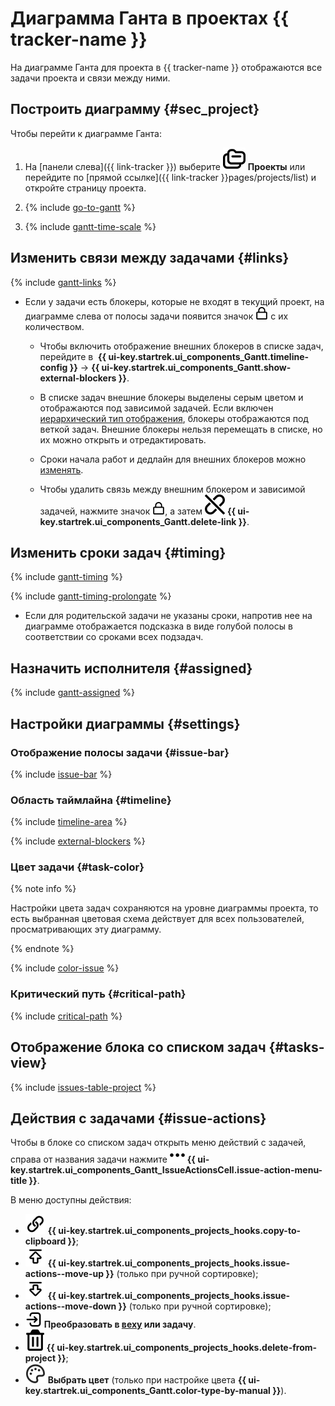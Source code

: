 # Диаграмма Ганта в проектах {{ tracker-name }}

На диаграмме Ганта для проекта в {{ tracker-name }} отображаются все задачи проекта и связи между ними.

## Построить диаграмму {#sec_project}

Чтобы перейти к диаграмме Ганта:

1. На [панели слева]({{ link-tracker }}) выберите ![](../../_assets/tracker/svg/project.svg)&nbsp;**Проекты** или перейдите по [прямой ссылке]({{ link-tracker }}pages/projects/list) и откройте страницу проекта.

1. {% include [go-to-gantt](../../_includes/tracker/go-to-gantt.md) %}

1. {% include [gantt-time-scale](../../_includes/tracker/gantt-time-scale.md) %}

## Изменить связи между задачами {#links}

{% include [gantt-links](../../_includes/tracker/gantt-links.md) %}

* Если у задачи есть блокеры, которые не входят в текущий проект, на диаграмме слева от полосы задачи появится значок ![](../../_assets/tracker/svg/blocker.svg) с их количеством. 

   * Чтобы включить отображение внешних блокеров в списке задач, перейдите в [](../../_assets/tracker/svg/gantt-settings-button.svg)&nbsp;**{{ ui-key.startrek.ui_components_Gantt.timeline-config }}** → **{{ ui-key.startrek.ui_components_Gantt.show-external-blockers }}**.

   * В списке задач внешние блокеры выделены серым цветом и отображаются под зависимой задачей. Если включен [иерархический тип отображения](#trees), блокеры отображаются под веткой задач. Внешние блокеры нельзя перемещать в списке, но их можно открыть и отредактировать.

   * Сроки начала работ и дедлайн для внешних блокеров можно [изменять](#timing).

   * Чтобы удалить связь между внешним блокером и зависимой задачей, нажмите значок ![](../../_assets/tracker/svg/blocker.svg), а затем ![](../../_assets/tracker/svg/del-link.svg) **{{ ui-key.startrek.ui_components_Gantt.delete-link }}**.

## Изменить сроки задач {#timing}

{% include [gantt-timing](../../_includes/tracker/gantt-timing.md) %}

{% include [gantt-timing-prolongate](../../_includes/tracker/gantt-timing-prolongate.md) %}

* Если для родительской задачи не указаны сроки, напротив нее на диаграмме отображается подсказка в виде голубой полосы в соответствии со сроками всех подзадач.

## Назначить исполнителя {#assigned}

{% include [gantt-assigned](../../_includes/tracker/gantt-assigned.md) %}

## Настройки диаграммы {#settings}

### Отображение полосы задачи {#issue-bar}

{% include [issue-bar](../../_includes/tracker/issue-bar.md) %}

### Область таймлайна {#timeline}

{% include [timeline-area](../../_includes/tracker/timeline-area.md) %}

{% include [external-blockers](../../_includes/tracker/external-blockers.md) %}

### Цвет задачи {#task-color}

{% note info %}

Настройки цвета задач сохраняются на уровне диаграммы проекта, то есть выбранная цветовая схема действует для всех пользователей, просматривающих эту диаграмму.

{% endnote %}

{% include [color-issue](../../_includes/tracker/color-issue.md) %}

### Критический путь {#critical-path}

{% include [critical-path](../../_includes/tracker/gantt-critical-path.md) %}

## Отображение блока со списком задач {#tasks-view}

{% include [issues-table-project](../../_includes/tracker/issues-table-project.md) %}

## Действия с задачами {#issue-actions}

Чтобы в блоке со списком задач открыть меню действий с задачей, справа от названия задачи нажмите ![](../../_assets/tracker/svg/actions.svg) **{{ ui-key.startrek.ui_components_Gantt_IssueActionsCell.issue-action-menu-title }}**.

В меню доступны действия:
* ![](../../_assets/tracker/text-edit/link.svg) **{{ ui-key.startrek.ui_components_projects_hooks.copy-to-clipboard }}**;
* ![](../../_assets/tracker/svg/move-up.svg) **{{ ui-key.startrek.ui_components_projects_hooks.issue-actions--move-up }}** (только при ручной сортировке);
* ![](../../_assets/tracker/svg/move-down.svg) **{{ ui-key.startrek.ui_components_projects_hooks.issue-actions--move-down }}** (только при ручной сортировке);
* ![](../../_assets/tracker/svg/convert.svg) **Преобразовать в [веху](../manager/milestones.md) или задачу**.
* ![](../../_assets/tracker/svg/icon-remove.svg) **{{ ui-key.startrek.ui_components_projects_hooks.delete-from-project }}**;
* ![](../../_assets/tracker/svg/gantt-palette.svg) **Выбрать цвет** (только при настройке цвета **{{ ui-key.startrek.ui_components_Gantt.color-type-by-manual }}**).
